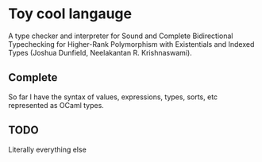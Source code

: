 # Toy cool langauge

A type checker and interpreter for Sound and Complete Bidirectional Typechecking for Higher-Rank Polymorphism with Existentials and Indexed Types (Joshua Dunfield, Neelakantan R. Krishnaswami).

## Complete

So far I have the syntax of values, expressions, types, sorts, etc represented as OCaml types.

## TODO

Literally everything else

